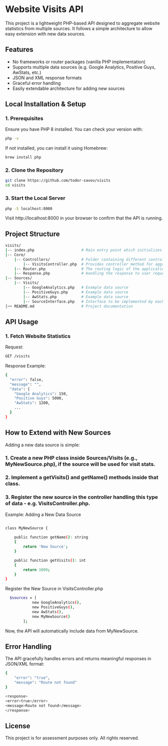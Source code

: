 # Website Visits API

This project is a lightweight PHP-based API designed to aggregate website statistics from multiple sources. It follows a simple architecture to allow easy extension with new data sources.

## Features

- No frameworks or router packages (vanilla PHP implementation)
- Supports multiple data sources (e.g. Google Analytics, Positive Guys, AwStats, etc.)
- JSON and XML response formats
- Graceful error handling
- Easily extendable architecture for adding new sources

## Local Installation & Setup

### 1. Prerequisites

Ensure you have PHP 8 installed. You can check your version with:

```bash
php -v 
```
If not installed, you can install it using Homebrew:

```bash
brew install php
```

### 2. Clone the Repository

```bash
git clone https://github.com/todor-savov/visits
cd visits
```

### 3. Start the Local Server

```bash
php -S localhost:8000
```

Visit http://localhost:8000 in your browser to confirm that the API is running.

## Project Structure

```bash
visits/
|-- index.php                     # Main entry point which initializes the router and controller methods
|-- Core/
    |-- Controllers/              # Folder containing different controller methods depending on the type of requested data
        |-- VisitsController.php  # Provides controller method for aggregating visit stats
    |-- Router.php                # The routing logic of the application (matching routes with controller methods)
    |-- Response.php              # Handling the response to user requests including format
|-- Sources/
    |-- Visits/
        |-- GoogleAnalytics.php   # Example data source
        |-- PositiveGuys.php      # Example data source
        |-- AwStats.php           # Example data source
        |-- SourceInterface.php   # Interface to be implemented by each data source
│── README.md                     # Project documentation
```

## API Usage

### 1. Fetch Website Statistics

Request:

```bash
GET /visits
```

Response Example:

```bash
{
  "error": false,
  "message": "",
  "data": {
    "Google Analytics": 150,
    "Positive Guys": 5000,
    "AwStats": 1200,
    ...
  }
}
```

## How to Extend with New Sources

Adding a new data source is simple:

### 1. Create a new PHP class inside Sources/Visits (e.g., MyNewSource.php), if the source will be used for visit stats.

### 2. Implement a getVisits() and getName() methods inside that class.

### 3. Register the new source in the controller handling this type of data - e.g. VisitsController.php.

Example: Adding a New Data Source

```bash

class MyNewSource {
    
    public function getName(): string
    {
        return 'New Source';
    }

    public function getVisits(): int
    {
        return 1000; 
    }
}
```

Register the New Source in VisitsController.php

```bash
  $sources = [
            new GoogleAnalytics(),
            new PositiveGuys(),
            new AwStats(),
            new MyNewSource()
        ];
```

Now, the API will automatically include data from MyNewSource.

## Error Handling

The API gracefully handles errors and returns meaningful responses in JSON/XML format:

```bash
{
    "error": "true",
    "message": "Route not found"
}
```
```bash
<response>
<error>true</error>
<message>Route not found</message>
</response>
```

## License

This project is for assessment purposes only. All rights reserved.
